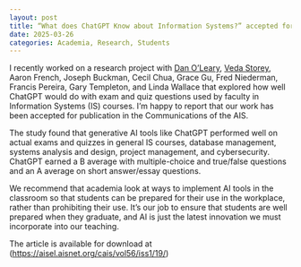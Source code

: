 ```yaml
---
layout: post
title: “What does ChatGPT Know about Information Systems?” accepted for publication at the Communications of the AIS
date: 2025-03-26
categories: Academia, Research, Students
---
```


I recently worked on a research project with [Dan O’Leary](https://www.marshall.usc.edu/personnel/daniel-edmund-oleary), [Veda Storey](https://robinson.gsu.edu/profile/veda-c-storey/), Aaron French, Joseph Buckman, Cecil Chua, Grace Gu, Fred Niederman, Francis Pereira, Gary Templeton, and Linda Wallace that explored how well ChatGPT would do with exam and quiz questions used by faculty in Information Systems (IS) courses. I’m happy to report that our work has been accepted for publication in the Communications of the AIS.

The study found that generative AI tools like ChatGPT performed well on actual exams and quizzes in general IS courses, database management, systems analysis and design, project management, and cybersecurity. ChatGPT earned a B average with multiple-choice and true/false questions and an A average on short answer/essay questions.

We recommend that academia look at ways to implement AI tools in the classroom so that students can be prepared for their use in the workplace, rather than prohibiting their use. It’s our job to ensure that students are well prepared when they graduate, and AI is just the latest innovation we must incorporate into our teaching.

The article is available for download at (https://aisel.aisnet.org/cais/vol56/iss1/19/)